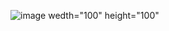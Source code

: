 ![image](https://user-images.githubusercontent.com/90412626/174774639-a26d538e-c1af-4c1d-85be-c77bafb6424c.png) wedth="100" height="100"

